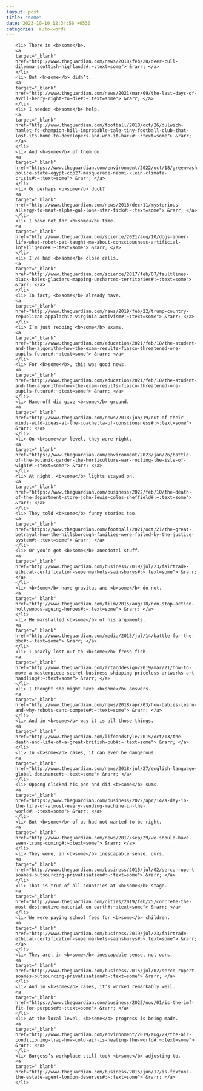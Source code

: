 ```yaml
---
layout: post
title: "some"
date: 2023-10-10 12:34:56 +0530
categories: auto-words
---
```

<ol>

    <li> There is <b>some</b>.
    <a 
    target="_blank" 
    href="http://www.theguardian.com/news/2018/feb/20/deer-cull-dilemma-scottish-highlands#:~:text=some"> &rarr; </a>
    </li>
    <li> But <b>some</b> didn’t.
    <a 
    target="_blank" 
    href="http://www.theguardian.com/news/2021/mar/09/the-last-days-of-avril-henry-right-to-die#:~:text=some"> &rarr; </a>
    </li>
    <li> I needed <b>some</b> help.
    <a 
    target="_blank" 
    href="http://www.theguardian.com/football/2018/oct/26/dulwich-hamlet-fc-champion-hill-improbable-tale-tiny-football-club-that-lost-its-home-to-developers-and-won-it-back#:~:text=some"> &rarr; </a>
    </li>
    <li> And <b>some</b> of them do.
    <a 
    target="_blank" 
    href="https://www.theguardian.com/environment/2022/oct/18/greenwashing-police-state-egypt-cop27-masquerade-naomi-klein-climate-crisis#:~:text=some"> &rarr; </a>
    </li>
    <li> Or perhaps <b>some</b> duck?
    <a 
    target="_blank" 
    href="http://www.theguardian.com/news/2018/dec/11/mysterious-allergy-to-meat-alpha-gal-lone-star-tick#:~:text=some"> &rarr; </a>
    </li>
    <li> I have not for <b>some</b> time.
    <a 
    target="_blank" 
    href="http://www.theguardian.com/science/2021/aug/10/dogs-inner-life-what-robot-pet-taught-me-about-consciousness-artificial-intelligence#:~:text=some"> &rarr; </a>
    </li>
    <li> I’ve had <b>some</b> close calls.
    <a 
    target="_blank" 
    href="http://www.theguardian.com/science/2017/feb/07/faultlines-black-holes-glaciers-mapping-uncharted-territories#:~:text=some"> &rarr; </a>
    </li>
    <li> In fact, <b>some</b> already have.
    <a 
    target="_blank" 
    href="http://www.theguardian.com/news/2019/feb/22/trump-country-republican-appalachia-virginia-activism#:~:text=some"> &rarr; </a>
    </li>
    <li> I’m just redoing <b>some</b> exams.
    <a 
    target="_blank" 
    href="http://www.theguardian.com/education/2021/feb/18/the-student-and-the-algorithm-how-the-exam-results-fiasco-threatened-one-pupils-future#:~:text=some"> &rarr; </a>
    </li>
    <li> For <b>some</b>, this was good news.
    <a 
    target="_blank" 
    href="http://www.theguardian.com/education/2021/feb/18/the-student-and-the-algorithm-how-the-exam-results-fiasco-threatened-one-pupils-future#:~:text=some"> &rarr; </a>
    </li>
    <li> Hameroff did give <b>some</b> ground.
    <a 
    target="_blank" 
    href="http://www.theguardian.com/news/2018/jun/19/out-of-their-minds-wild-ideas-at-the-coachella-of-consciousness#:~:text=some"> &rarr; </a>
    </li>
    <li> On <b>some</b> level, they were right.
    <a 
    target="_blank" 
    href="https://www.theguardian.com/environment/2023/jan/26/battle-of-the-botanic-garden-the-horticulture-war-roiling-the-isle-of-wight#:~:text=some"> &rarr; </a>
    </li>
    <li> At night, <b>some</b> lights stayed on.
    <a 
    target="_blank" 
    href="https://www.theguardian.com/business/2022/feb/10/the-death-of-the-department-store-john-lewis-coles-sheffield#:~:text=some"> &rarr; </a>
    </li>
    <li> They told <b>some</b> funny stories too.
    <a 
    target="_blank" 
    href="https://www.theguardian.com/football/2021/oct/21/the-great-betrayal-how-the-hillsborough-families-were-failed-by-the-justice-system#:~:text=some"> &rarr; </a>
    </li>
    <li> Or you’d get <b>some</b> anecdotal stuff.
    <a 
    target="_blank" 
    href="http://www.theguardian.com/business/2019/jul/23/fairtrade-ethical-certification-supermarkets-sainsburys#:~:text=some"> &rarr; </a>
    </li>
    <li> <b>Some</b> have gravitas and <b>some</b> do not.
    <a 
    target="_blank" 
    href="http://www.theguardian.com/film/2015/aug/18/non-stop-action-hollywoods-ageing-heroes#:~:text=some"> &rarr; </a>
    </li>
    <li> He marshalled <b>some</b> of his arguments.
    <a 
    target="_blank" 
    href="http://www.theguardian.com/media/2015/jul/14/battle-for-the-bbc#:~:text=some"> &rarr; </a>
    </li>
    <li> I nearly lost out to <b>some</b> fresh fish.
    <a 
    target="_blank" 
    href="http://www.theguardian.com/artanddesign/2019/mar/21/how-to-move-a-masterpiece-secret-business-shipping-priceless-artworks-art-handling#:~:text=some"> &rarr; </a>
    </li>
    <li> I thought she might have <b>some</b> answers.
    <a 
    target="_blank" 
    href="http://www.theguardian.com/news/2018/apr/03/how-babies-learn-and-why-robots-cant-compete#:~:text=some"> &rarr; </a>
    </li>
    <li> And in <b>some</b> way it is all those things.
    <a 
    target="_blank" 
    href="http://www.theguardian.com/lifeandstyle/2015/oct/13/the-death-and-life-of-a-great-british-pub#:~:text=some"> &rarr; </a>
    </li>
    <li> In <b>some</b> cases, it can even be dangerous.
    <a 
    target="_blank" 
    href="http://www.theguardian.com/news/2018/jul/27/english-language-global-dominance#:~:text=some"> &rarr; </a>
    </li>
    <li> Oppong clicked his pen and did <b>some</b> sums.
    <a 
    target="_blank" 
    href="https://www.theguardian.com/business/2022/apr/14/a-day-in-the-life-of-almost-every-vending-machine-in-the-world#:~:text=some"> &rarr; </a>
    </li>
    <li> But <b>some</b> of us had not wanted to be right.
    <a 
    target="_blank" 
    href="http://www.theguardian.com/news/2017/sep/29/we-should-have-seen-trump-coming#:~:text=some"> &rarr; </a>
    </li>
    <li> They were, in <b>some</b> inescapable sense, ours.
    <a 
    target="_blank" 
    href="http://www.theguardian.com/business/2015/jul/02/serco-rupert-soames-outsourcing-privatisation#:~:text=some"> &rarr; </a>
    </li>
    <li> That is true of all countries at <b>some</b> stage.
    <a 
    target="_blank" 
    href="http://www.theguardian.com/cities/2019/feb/25/concrete-the-most-destructive-material-on-earth#:~:text=some"> &rarr; </a>
    </li>
    <li> We were paying school fees for <b>some</b> children.
    <a 
    target="_blank" 
    href="http://www.theguardian.com/business/2019/jul/23/fairtrade-ethical-certification-supermarkets-sainsburys#:~:text=some"> &rarr; </a>
    </li>
    <li> They are, in <b>some</b> inescapable sense, not ours.
    <a 
    target="_blank" 
    href="http://www.theguardian.com/business/2015/jul/02/serco-rupert-soames-outsourcing-privatisation#:~:text=some"> &rarr; </a>
    </li>
    <li> And in <b>some</b> cases, it’s worked remarkably well.
    <a 
    target="_blank" 
    href="https://www.theguardian.com/business/2022/nov/01/is-the-imf-fit-for-purpose#:~:text=some"> &rarr; </a>
    </li>
    <li> At the local level, <b>some</b> progress is being made.
    <a 
    target="_blank" 
    href="http://www.theguardian.com/environment/2019/aug/29/the-air-conditioning-trap-how-cold-air-is-heating-the-world#:~:text=some"> &rarr; </a>
    </li>
    <li> Burgess’s workplace still took <b>some</b> adjusting to.
    <a 
    target="_blank" 
    href="http://www.theguardian.com/business/2015/jun/17/is-foxtons-the-estate-agent-london-deserves#:~:text=some"> &rarr; </a>
    </li>